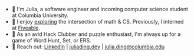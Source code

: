 * 👋 I'm Julia, a software engineer and incoming computer science student at Columbia University.
* 📂 I enjoy [exploring](https://arxiv.org/abs/2302.0438) the intersection of math & CS. Previously, I interned at [Fiveable](https://fiveable.me).
* 🎲 As an avid Hack Clubber and puzzle enthusiast, I'm always up for a game of Word Hunt, Set, or ERS.
* 📩 Reach out: [LinkedIn](https://linkedin.com/in/julialding) | [juliading.dev](https://juliading.dev) | [julia.ding@columbia.edu](mailto:julia.ding@columbia.edu)
